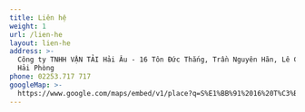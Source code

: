 ```yaml
---
title: Liên hệ
weight: 1
url: /lien-he
layout: lien-he
address: >-
  Công ty TNHH VẬN TẢI Hải Âu - 16 Tôn Đức Thắng, Trần Nguyên Hãn, Lê Chân, TP
  Hải Phòng
phone: 02253.717 717
googleMap: >-
  https://www.google.com/maps/embed/v1/place?q=S%E1%BB%91%2016%20T%C3%B4n%20%C4%90%E1%BB%A9c%20Th%E1%BA%AFng,%20H%E1%BA%A3i%20Ph%C3%B2ng&zoom=17%20&key=AIzaSyDQ3SDL9lGwL984ReY5sQY2bPyjs03giXU
---
```


